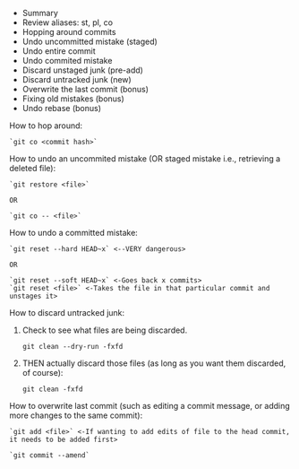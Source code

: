 - Summary
- Review aliases: st, pl, co
- Hopping around commits
- Undo uncommitted mistake (staged)
- Undo entire commit
- Undo commited mistake
- Discard unstaged junk (pre-add)
- Discard untracked junk (new)
- Overwrite the last commit (bonus)
- Fixing old mistakes (bonus)
- Undo rebase (bonus)

How to hop around:

    `git co <commit hash>`

How to undo an uncommited mistake (OR staged mistake i.e., retrieving a deleted file):

    `git restore <file>`

    OR

    `git co -- <file>`

How to undo a committed mistake:

    `git reset --hard HEAD~x` <--VERY dangerous>

    OR

    `git reset --soft HEAD~x` <-Goes back x commits>
    `git reset <file>` <-Takes the file in that particular commit and unstages it>

How to discard untracked junk:

1. Check to see what files are being discarded.

    `git clean --dry-run -fxfd`

2. THEN actually discard those files (as long as you want them discarded, of course):

    `git clean -fxfd`

How to overwrite last commit (such as editing a commit message, or adding more changes to the same commit):

    `git add <file>` <-If wanting to add edits of file to the head commit, it needs to be added first>
    
    `git commit --amend` 